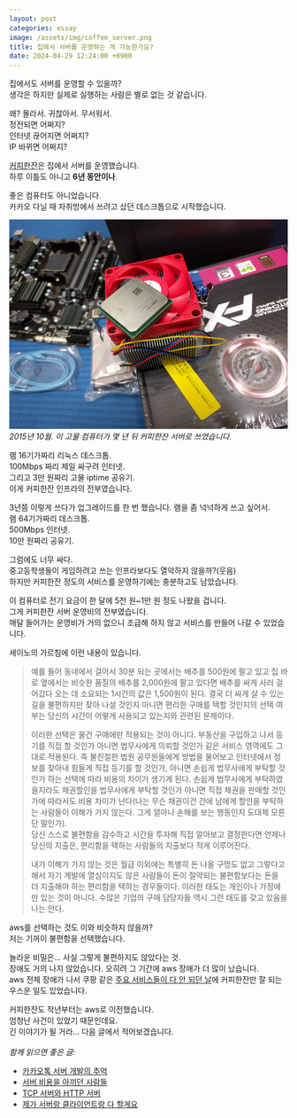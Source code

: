 ```yaml
---
layout: post
categories: essay
image: /assets/img/coffee_server.png
title: 집에서 서버를 운영하는 게 가능한가요?
date: 2024-04-29 12:24:00 +0900
---
```


집에서도 서버를 운영할 수 있을까?  
생각은 하지만 실제로 실행하는 사람은 별로 없는 것 같습니다.

왜? 몰라서. 귀찮아서. 무서워서.  
정전되면 어쩌지?  
인터넷 끊어지면 어쩌지?  
IP 바뀌면 어쩌지?  

[커피한잔](https://withcoffee.app/)은 집에서 서버를 운영했습니다.  
하루 이틀도 아니고 **6년 동안이나**.

좋은 컴퓨터도 아니었습니다.  
카카오 다닐 때 자취방에서 쓰려고 샀던 데스크톱으로 시작했습니다.

![커피한잔 서버](/assets/img/coffee_server.png)  
*2015년 10월. 이 고물 컴퓨터가 몇 년 뒤 커피한잔 서버로 쓰였습니다.*

램 16기가짜리 리눅스 데스크톱.  
100Mbps 짜리 제일 싸구려 인터넷.  
그리고 3만 원짜리 고물 iptime 공유기.  
이게 커피한잔 인프라의 전부였습니다.

3년쯤 이렇게 쓰다가 업그레이드를 한 번 했습니다. 램을 좀 넉넉하게 쓰고 싶어서.  
램 64기가짜리 데스크톱.  
500Mbps 인터넷.  
10만 원짜리 공유기.

그럼에도 너무 싸다.  
중고등학생들이 게임하려고 쓰는 인프라보다도 열악하지 않을까?(웃음)  
하지만 커피한잔 정도의 서비스를 운영하기에는 충분하고도 남았습니다.

이 컴퓨터로 전기 요금이 한 달에 5천 원~1만 원 정도 나왔을 겁니다.  
그게 커피한잔 서버 운영비의 전부였습니다.  
매달 들어가는 운영비가 거의 없으니 조급해 하지 않고 서비스를 만들어 나갈 수 있었습니다.  

세이노의 가르침에 이런 내용이 있습니다.

> 예를 들어 동네에서 걸어서 30분 되는 곳에서는 배추를 500원에 팔고 있고 집 바로 옆에서는 비슷한 품질의 배추를 2,000원에 팔고 있다면 배추를 싸게 사러 걸어갔다 오는 데 소요되는 1시간의 값은 1,500원이 된다. 결국 더 싸게 살 수 있는 길을 불편하지만 찾아 나설 것인지 아니면 편리한 구매를 택할 것인지의 선택 여부는 당신의 시간이 어떻게 사용되고 있는지와 관련된 문제이다.
>
> 이러한 선택은 물건 구매에만 적용되는 것이 아니다. 부동산을 구입하고 나서 등기를 직접 할 것인가 아니면 법무사에게 의뢰할 것인가 같은 서비스 영역에도 그대로 적용된다. 즉 불친절한 법원 공무원들에게 방법을 물어보고 인터넷에서 정보를 찾아내 힘들게 직접 등기를 할 것인가, 아니면 손쉽게 법무사에게 부탁할 것인가 하는 선택에 따라 비용의 차이가 생기게 된다. 손쉽게 법무사에게 부탁하였을지라도 채권할인을 법무사에게 부탁할 것인가 아니면 직접 채권을 판매할 것인가에 따라서도 비용 차이가 난다(나는 무슨 채권이건 간에 남에게 할인을 부탁하는 사람들이 이해가 가지 않는다. 그게 얼마나 손해를 보는 행동인지 도대체 모른단 말인가).  
> 당신 스스로 불편함을 감수하고 시간을 투자해 직접 알아보고 결정한다면 언제나 당신의 지출은, 편리함을 택하는 사람들의 지출보다 적게 이루어진다.
>
> 내가 이해가 가지 않는 것은 월급 이외에는 특별히 돈 나올 구멍도 없고 그렇다고 해서 자기 계발에 열심이지도 않은 사람들이 돈이 절약되는 불편함보다는 돈을 더 지출해야 하는 편리함을 택하는 경우들이다. 이러한 태도는 개인이나 가정에만 있는 것이 아니다. 수많은 기업의 구매 담당자들 역시 그런 태도를 갖고 있음을 나는 안다.

aws를 선택하는 것도 이와 비슷하지 않을까?  
저는 기꺼이 불편함을 선택했습니다.

놀라운 비밀은... 사실 그렇게 불편하지도 않았다는 것.  
장애도 거의 나지 않았습니다. 오히려 그 기간에 aws 장애가 더 많이 났습니다.  
aws 전체 장애가 나서 쿠팡 같은 [주요 서비스들이 다 안 되던 날](https://www.hani.co.kr/arti/economy/it/871433.html)에 커피한잔만 잘 되는 우스운 일도 있었습니다.

커피한잔도 작년부터는 aws로 이전했습니다.  
엄청난 사건이 있었기 때문인데요.  
긴 이야기가 될 거라... 다음 글에서 적어보겠습니다.
<br>
<br>
*함께 읽으면 좋은 글:*
* [카카오톡 서버 개발의 추억](/essay/2022/10/16/kakaotalk-server-development.html)
* [서버 비용을 아끼던 사람들](/essay/2024/03/07/people-saving-cost.html)
* [TCP 서버와 HTTP 서버](/essay/2022/01/14/tcp-http-server.html)
* [제가 서버랑 클라이언트랑 다 할게요](/essay/2021/09/14/제가-서버랑-클라이언트랑-다-할게요.html)